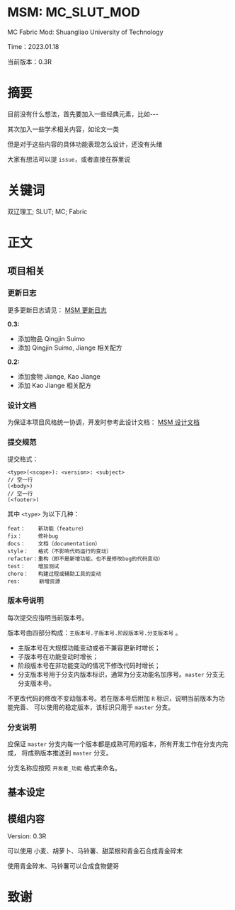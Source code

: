 # MSM: MC_SLUT_MOD
MC Fabric Mod: Shuangliao University of Technology

Time：2023.01.18

当前版本：0.3R

# 摘要
目前没有什么想法，首先要加入一些经典元素，比如---

其次加入一些学术相关内容，如论文一类

但是对于这些内容的具体功能表现怎么设计，还没有头绪

大家有想法可以提 `issue`，或者直接在群里说

# 关键词
双辽理工; SLUT; MC; Fabric

# 正文

## 项目相关

### 更新日志
更多更新日志请见：
[MSM 更新日志](https://github.com/qjksxy/mc_slut_mod/blob/master/MSM_Update_Log.md)

**0.3:**
- 添加物品 Qingjin Suimo
- 添加 Qingjin Suimo, Jiange 相关配方

**0.2:**
- 添加食物 Jiange, Kao Jiange
- 添加 Kao Jiange 相关配方

### 设计文档
为保证本项目风格统一协调，开发时参考此设计文档：
[MSM 设计文档](https://github.com/qjksxy/mc_slut_mod/blob/master/MSM_Design_Document.md)

### 提交规范
提交格式：
```
<type>(<scope>): <version>: <subject>
// 空一行
(<body>)
// 空一行
(<footer>)
```

其中 `<type>` 为以下几种：
```
feat：    新功能（feature）
fix：     修补bug
docs：    文档（documentation）
style：   格式（不影响代码运行的变动）
refactor：重构（即不是新增功能，也不是修改bug的代码变动）
test：    增加测试
chore：   构建过程或辅助工具的变动
res:      新增资源
```

### 版本号说明
每次提交应指明当前版本号。

版本号由四部分构成：`主版本号.子版本号.阶段版本号.分支版本号` 。

- 主版本号在大规模功能变动或者不兼容更新时增长；
- 子版本号在功能变动时增长；
- 阶段版本号在非功能变动的情况下修改代码时增长；
- 分支版本号用于分支内版本标识，通常为分支功能名加序号。`master` 分支无分支版本号。

不更改代码的修改不变动版本号。若在版本号后附加 `R` 标识，说明当前版本为功能完善、
可以使用的稳定版本，该标识只用于 `master` 分支。

### 分支说明

应保证 `master` 分支内每一个版本都是成熟可用的版本，所有开发工作在分支内完成，
将成熟版本推送到 `master` 分支。

分支名称应按照 `开发者_功能` 格式来命名。

## 基本设定

## 模组内容
Version: 0.3R

可以使用 小麦、胡萝卜、马铃薯、甜菜根和青金石合成青金碎末

使用青金碎末、马铃薯可以合成食物健哥

# 致谢

